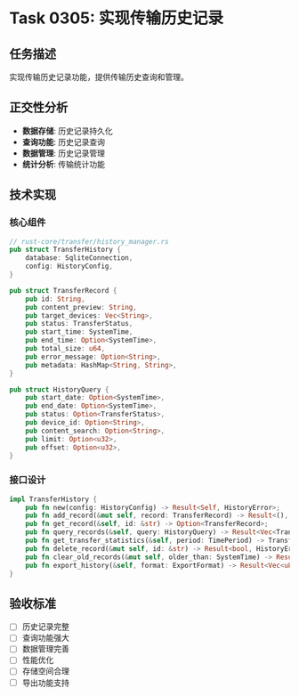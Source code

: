 # Task 0305: 实现传输历史记录

## 任务描述

实现传输历史记录功能，提供传输历史查询和管理。

## 正交性分析

- **数据存储**: 历史记录持久化
- **查询功能**: 历史记录查询
- **数据管理**: 历史记录管理
- **统计分析**: 传输统计功能

## 技术实现

### 核心组件
```rust
// rust-core/transfer/history_manager.rs
pub struct TransferHistory {
    database: SqliteConnection,
    config: HistoryConfig,
}

pub struct TransferRecord {
    pub id: String,
    pub content_preview: String,
    pub target_devices: Vec<String>,
    pub status: TransferStatus,
    pub start_time: SystemTime,
    pub end_time: Option<SystemTime>,
    pub total_size: u64,
    pub error_message: Option<String>,
    pub metadata: HashMap<String, String>,
}

pub struct HistoryQuery {
    pub start_date: Option<SystemTime>,
    pub end_date: Option<SystemTime>,
    pub status: Option<TransferStatus>,
    pub device_id: Option<String>,
    pub content_search: Option<String>,
    pub limit: Option<u32>,
    pub offset: Option<u32>,
}
```

### 接口设计
```rust
impl TransferHistory {
    pub fn new(config: HistoryConfig) -> Result<Self, HistoryError>;
    pub fn add_record(&mut self, record: TransferRecord) -> Result<(), HistoryError>;
    pub fn get_record(&self, id: &str) -> Option<TransferRecord>;
    pub fn query_records(&self, query: HistoryQuery) -> Result<Vec<TransferRecord>, HistoryError>;
    pub fn get_transfer_statistics(&self, period: TimePeriod) -> TransferStatistics;
    pub fn delete_record(&mut self, id: &str) -> Result<bool, HistoryError>;
    pub fn clear_old_records(&mut self, older_than: SystemTime) -> Result<u32, HistoryError>;
    pub fn export_history(&self, format: ExportFormat) -> Result<Vec<u8>, HistoryError>;
}
```

## 验收标准

- [ ] 历史记录完整
- [ ] 查询功能强大
- [ ] 数据管理完善
- [ ] 性能优化
- [ ] 存储空间合理
- [ ] 导出功能支持